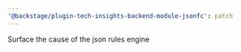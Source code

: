 ```yaml
---
'@backstage/plugin-tech-insights-backend-module-jsonfc': patch
---
```


Surface the cause of the json rules engine
